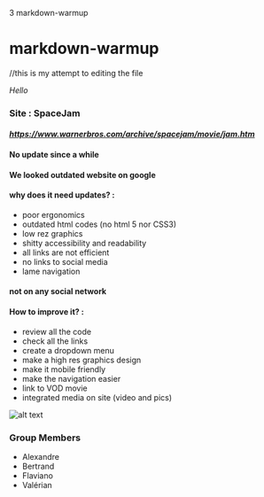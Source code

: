 3 markdown-warmup
# markdown-warmup
//this is my attempt to editing the file

*Hello*

### Site : SpaceJam

#### *https://www.warnerbros.com/archive/spacejam/movie/jam.htm*

#### No update since a while

#### We looked outdated website on google

#### why does it need updates? : 

* poor ergonomics
* outdated html codes (no html 5 nor CSS3)
* low rez graphics
* shitty accessibility and readability
* all links are not efficient
* no links to social media
* lame navigation

#### not on any social network

#### How to improve it? : 

* review all the code
* check all the links 
* create a dropdown menu
* make a high res graphics design
* make it mobile friendly
* make the navigation easier
* link to VOD movie
* integrated media on site (video and pics)

![alt text](https://www.warnerbros.com/archive/spacejam/movie/img/p-jamlogo.gif "Space Jam")

### Group Members ###

* Alexandre
* Bertrand
* Flaviano
* Valérian

